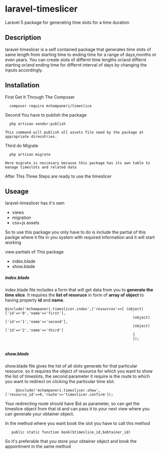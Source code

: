 # laravel-timeslicer
Laravel 5 package for generating time slots for a time duration

## Description

  laravel-timeslicer is a self contained package that generates time slots of same length from starting time to ending time for a range 
  of days,months or even years. You can create slots of differnt time lengths or/and differnt starting or/and ending time for differnt 
  interval of days by changing the inputs accordingly.
  
## Installation 

  First Get It Through The Composer
  ```
    composer require mchampaneri/timeslice
  ```
  
  Second You have to publish the package 
  ```
    php artisan vendor:publish
  ```
    This command will publish all assets file need by the package at appropriate direcotries.
    
  Third do Migrate
  ```
    php artisan migrate
  ```
    Here migrate is neccesary because this package has its own table to manage timeslots and related data
    
  After This Three Steps are ready to use the timeslicer
  
## Useage

  laravel-timeslicer has it's own
  - views
  - migration
  - css+js assets
  
  So to use this package you only have to do is include the partial of this packge where it fits in you system with required information
  and it will start working
  
  view partials of This package
  - index.blade
  - show.blade
  
##### index.blade 
  index.blade file includes a form that will get data from you to **generate the time slice**. It requires the **list of resoruce** in
  form of **array of object** to having property **id** and **name**.
  
  ```  
  @include('mchampaneri.timeslicer.index',['resources'=>[ (object)['id'=>'0','name'=>'first'],
                                                             (object)['id'=>'1','name'=>'second'],
                                                             (object)['id'=>'2','name'=>'third']
                                                             ]
                                                             ]);
  
  
  ```
  
##### show.blade
  show.blade file gives the list of all slots generate for that particular resource. so it requires the object of resource for which 
  you want to show the list of timeslots, the second parameter it require is the route to which you want to redirect on clicking the
  particular time slot.
  
  ```
       @include('mchampaneri.timeslicer.show',['resource_id'=>0,'route'=>'timeslicer.confirm']);
  ```
  
  Your redirecting route should have $id as parameter, so can get the timeslice object from that id and can pass it to your
  next view where you can generate your obtainer object.
  
  In the method where you want book the slot you have to call this method
  ```
     public static function book($timeslice_id,$obtainer_id)
  ```
  So it's preferable that you store your obtainer object and book the appointment in the same method

